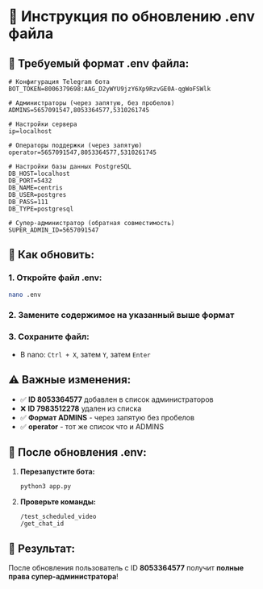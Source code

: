 # 📝 Инструкция по обновлению .env файла

## 🎯 Требуемый формат .env файла:

```env
# Конфигурация Telegram бота
BOT_TOKEN=8006379698:AAG_D2yWYU9jzY6Xp9RzvGE0A-qgWoFSWlk

# Администраторы (через запятую, без пробелов)
ADMINS=5657091547,8053364577,5310261745

# Настройки сервера
ip=localhost

# Операторы поддержки (через запятую)
operator=5657091547,8053364577,5310261745

# Настройки базы данных PostgreSQL
DB_HOST=localhost
DB_PORT=5432
DB_NAME=centris
DB_USER=postgres
DB_PASS=111
DB_TYPE=postgresql

# Супер-администратор (обратная совместимость)
SUPER_ADMIN_ID=5657091547
```

## 🔧 Как обновить:

### 1. Откройте файл .env:
```bash
nano .env
```

### 2. Замените содержимое на указанный выше формат

### 3. Сохраните файл:
- В nano: `Ctrl + X`, затем `Y`, затем `Enter`

## ⚠️ Важные изменения:

- ✅ **ID 8053364577** добавлен в список администраторов
- ❌ **ID 7983512278** удален из списка
- ✅ **Формат ADMINS** - через запятую без пробелов
- ✅ **operator** - тот же список что и ADMINS

## 🚀 После обновления .env:

1. **Перезапустите бота:**
   ```bash
   python3 app.py
   ```

2. **Проверьте команды:**
   ```
   /test_scheduled_video
   /get_chat_id
   ```

## 🎉 Результат:

После обновления пользователь с ID **8053364577** получит **полные права супер-администратора**!
